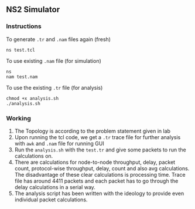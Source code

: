 ## NS2 Simulator

### Instructions
To generate `.tr` and `.nam` files again (fresh)
```
ns test.tcl
```
To use existing `.nam` file (for simulation)
```
ns 
nam test.nam
```
To use the existing `.tr` file (for analysis)
```
chmod +x analysis.sh
./analysis.sh
```

### Working
1. The Topology is according to the problem statement given in lab
2. Upon running the tcl code, we get a `.tr` trace file for further analysis with `awk` and `.nam` file for running GUI
3. Run the `analysis.sh` with the `test.tr` and give some packets to run the calculations on.
4. There are calculations for node-to-node throughput, delay, packet count, protocol-wise throughput, delay, count and also avg calculations. The disadvantage of these clear calculations is processing time. Trace file has around 4411 packets and each packet has to go through the delay calculations in a serial way.
5. The analysis script has been written with the ideology to provide even individual packet calculations.